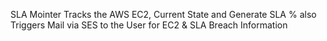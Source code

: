 SLA Mointer Tracks the AWS EC2, Current State and Generate SLA % also Triggers Mail via SES to the User for EC2 & SLA Breach Information
